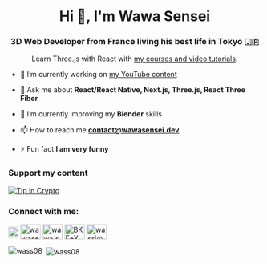 <h1 align="center">Hi 👋, I'm Wawa Sensei</h1>

<h3 align="center">3D Web Developer from France living his best life in Tokyo 🇯🇵</h3>

<p align="center">Learn Three.js with React with <a href="https://wawasensei.dev/">my courses and video tutorials</a>.</p>


- 🔭 I’m currently working on [my YouTube content](https://youtube.com/c/WawaSensei)

- 💬 Ask me about **React/React Native, Next.js, Three.js, React Three Fiber**
  
- 🌱 I’m currently improving my **Blender** skills

- 📫 How to reach me **contact@wawasensei.dev**

- ⚡ Fun fact **I am very funny**

### Support my content
[![Tip in Crypto](https://tip.md/badge.svg)](https://tip.md/wass08)


<h3 align="left">Connect with me:</h3>
<p align="left">
<a href="https://twitter.com/wawasensei" target="blank"><img align="center" src="https://upload.wikimedia.org/wikipedia/commons/5/53/X_logo_2023_original.svg" alt="wawasensei" height="20" width="20" /></a>
  <a href="https://www.youtube.com/c/wawasensei" target="blank"><img align="center" src="https://raw.githubusercontent.com/rahuldkjain/github-profile-readme-generator/master/src/images/icons/Social/youtube.svg" alt="wawasensei" height="30" width="40" /></a>
<a href="https://instagram.com/wawa.sensei" target="blank"><img align="center" src="https://raw.githubusercontent.com/rahuldkjain/github-profile-readme-generator/master/src/images/icons/Social/instagram.svg" alt="wawa.sensei" height="30" width="40" /></a>
<a href="https://wawasensei.dev/discord" target="blank"><img align="center" src="https://raw.githubusercontent.com/rahuldkjain/github-profile-readme-generator/master/src/images/icons/Social/discord.svg" alt="BKEeXHP4Du" height="30" width="40" /></a>
  <a href="https://linkedin.com/in/wassim-samad-87903265" target="blank"><img align="center" src="https://raw.githubusercontent.com/rahuldkjain/github-profile-readme-generator/master/src/images/icons/Social/linked-in-alt.svg" alt="wassim-samad-87903265" height="30" width="40" /></a>

</p>

<p><img align="left" src="https://github-readme-stats.vercel.app/api/top-langs?username=wass08&show_icons=true&locale=en&layout=compact" alt="wass08" /></p>

<p>&nbsp;<img align="center" src="https://github-readme-stats.vercel.app/api?username=wass08&show_icons=true&locale=en" alt="wass08" /></p>

